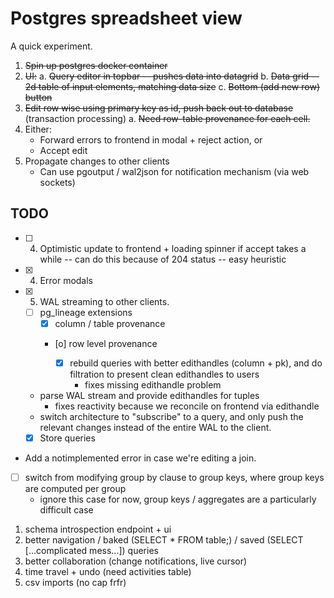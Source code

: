 # Postgres spreadsheet view

A quick experiment.

1. ~~Spin up postgres docker container~~
2. ~~UI:~~
   a. ~~Query editor in topbar -- pushes data into datagrid~~
   b. ~~Data grid -- 2d table of input elements, matching data size~~
   c. ~~Bottom (add new row) button~~
3. ~~Edit row wise using primary key as id, push back out to database~~ (transaction processing)
   a. ~~Need row-table provenance for each cell.~~
4. Either:
   - Forward errors to frontend in modal + reject action, or
   - Accept edit
5. Propagate changes to other clients
   - Can use pgoutput / wal2json for notification mechanism (via web sockets)

## TODO

- [ ] 4. Optimistic update to frontend + loading spinner if accept takes a while -- can do this because of 204 status -- easy heuristic
- [x] 4. Error modals
- [x] 5. WAL streaming to other clients.
   - [ ] pg_lineage extensions
      - [x] column / table provenance
      - [o] row level provenance

         - [x] rebuild queries with better edithandles (column + pk), and do filtration to present clean edithandles to users 
            - fixes missing edithandle problem
   - parse WAL stream and provide edithandles for tuples
      - fixes reactivity because we reconcile on frontend via edithandle
   - switch architecture to "subscribe" to a query, and only push the relevant 
      changes instead of the entire WAL to the client.
   - [x] Store queries

- Add a notimplemented error in case we're editing a join.
- [ ] switch from modifying group by clause to group keys, 
   where group keys are computed per group
   - ignore this case for now, group keys / aggregates are a particularly difficult case

1. schema introspection endpoint + ui
2. better navigation / baked (SELECT * FROM table;) / saved (SELECT [...complicated mess...]) queries
3. better collaboration (change notifications, live cursor)
4. time travel + undo (need activities table)
5. csv imports (no cap frfr)